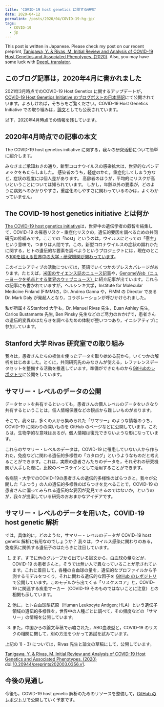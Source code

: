 ```yaml
---
title: 'COVID-19 host genetics に関する研究'
date: 2020-04-12
permalink: /posts/2020/04/COVID-19-hg-jp/
tags:
  - COVID-19
  - jp
---
```


This post is written in Japanese. Please check my post on our recent preprint, [Tanigawa, Y. & Rivas, M. Initial Review and Analysis of COVID-19 Host Genetics and Associated Phenotypes. (2020)](/publication/preprint-2020-03-24-covid19). Also, you may have some luck with [DeepL translator](https://www.deepl.com/translator).

## このブログ記事は，2020年4月に書かれました

2021年3月時点でのCOVID-19 Host Genetics に関するアップデートが，[COVID-19 Host Genetics Initiative のブログポストの日本語訳](https://www.covid19hg.org/ja/blog/2021-03-02-freeze-5-results/)にて公開されています。よろしければ，そちらをご覧ください。COVID-19 Host Genetics Initiative での取り組みは，[論文](/publication/2021-07-08-covid19HGI)としても公表されています。

以下，2020年4月時点での情報を残しています。

## 2020年4月時点での記事の本文

The COVID-19 host genetics initiative に関する，我々の研究活動について簡単に紹介します。

みなさまご承知おきの通り，新型コロナウイルスの感染拡大は，世界的なパンデミックをもたらしました。
感染者のうち，軽症のかた，重症化してしまう方など，症状の程度には個人差があります。
高齢者のほうが，平均的にリスクが高いということについては知られています。
しかし，年齢以外の要素が，どのように病気へのかかりやすさ，重症化のしやすさに関わっているのかは，よくわかっていません。

## The COVID-19 host genetics initiative とは何か

[The COVID-19 host genetics initiative](https://www.covid19hg.org/)は，世界中の遺伝学者の叡智を結集して，COVID-19 の罹患リスク・重症化リスクの，遺伝的要因を調べるための共同研究の枠組みです。ここでの「host」というのは，ウイルスにとっての「宿主」という意味で，つまりは人間です。この，新型コロナウイルスの症状の顕れかたに関する，ヒトの遺伝的な要素を調べようというプロジェクトには，現在のところ[100を超える世界中の大学・研究機関が関わっています](https://www.covid19hg.org/partners/)。

このイニシアティブの活動については，英語でいくつかのプレスカバレージがあります。たとえば，[米国のサイエンス誌のニュース記事](https://doi.org/10.1126/science.abb9192)や，[GenomeWeb（ニューヨークを拠点とする業界のウェブニュース）](https://www.genomeweb.com/sequencing/covid-19-host-susceptibility-studies-ramp-internationally)に紹介記事が出ています。これらの記事にも書かれていますが，ヘルシンキ大学，Institute for Molecular Medicine Finland (FIMM)の，Dr. Andrea Ganna や，FIMM の Director である Dr. Mark Daly が発起人となり，コラボレーションが呼びかけられました。

私が所属するStanford 大学も，Dr. Manuel Rivas 先生，Euan Ashley 先生, Carlos Bustamante 先生, Ben Pinsky 先生などのご尽力のおかげで，患者さんの遺伝的変異のはたらきを調べるための体制が整いつつあり，イニシアティブに参加しています。

## Stanford 大学 Rivas 研究室での取り組み

我々は，患者さんたちの検体を使ったデータを取り始める前から，いくつかの解析をはじめました。とくに，共同研究先のみなさんが使える，レファレンスデータセットを整備する活動を推進しています。準備ができたものから[GitHubのレポジトリ](https://github.com/rivas-lab/covid19)に公開をしています。

## サマリー・レベルのデータの公開

データセットを共有するといっても，患者さんの個人レベルのデータをいきなり共有するということは，個人情報保護などの観点から難しいものがあります。

そこで，我々は，多くの人から集められた「サマリー」のような情報のうち，COVID-19 に関わりの深いものを GitHub のページなどに公開しています。これらは，生物学的な意味はあるが，個人情報は復元できないような形になっています。

これらのサマリー・レベルのデータは，COVID-19 に罹患していない人から作られた，免疫などに関わる遺伝的多様性の「カタログ」というようなものだと考えることができます。これは，実際の患者さんたちのデータを，それぞれの研究機関が入手した際に，比較のベースラインとして活用することができます。

各病院・大学でのCOVID-19の患者さんの遺伝的多様性のばらつきと，我々が公開した「ふつう」の人の遺伝的多様性のばらつきを比べることで，COVID-19 の患者さんに偏ってみられる遺伝的な要因が発見できるのではないか，というのが，我々が提案している研究のおおまかなアイデアです。

## サマリー・レベルのデータを用いた，COVID-19 host genetic 解析

では，具体的に，どのような，サマリー・レベルのデータが COVID-19 host genetic 解析に有用なのでしょうか？
我々は，ウイルス感染に関わりのある，免疫系に関係する遺伝子のはたらきに注目しています。

1) まず，すでに他のグループから出ている論文から，白血球の量などが，COVID-19 の患者さんと，そうでは無い人で異なっていることが示されています。これに着目して，各種の白血球の量を，遺伝的なプロファイルから予測するモデルをつくり，それに関わる遺伝的な因子を [GitHub のレポジトリ](https://github.com/rivas-lab/covid19)で公開しています。このモデルから出てくる「リスクスコア」と，COVID-19 に関連する疾患マーカー（COVID-19 そのものではないことに注意）との相関も示しています。

2) 他に，ヒト白血球型抗原（Human Leukocyte Antigen; HLA）という遺伝子領域の遺伝的多様性を，世界中の人種ごとに調べて，その頻度などの「サマリー」の情報を公開しています。

3) また，中国からの論文草稿で示唆された，ABO血液型と，COVID-19 のリスクの相関に関して，別の方法をつかって追試を試みています。

上記の 1) - 3) については，Rivas 先生と論文の草稿にして，公開しています。

[Tanigawa, Y. & Rivas, M. Initial Review and Analysis of COVID-19 Host Genetics and Associated Phenotypes. (2020)](/publication/preprint-2020-03-24-covid19) doi:[10.20944/preprints202003.0356.v1](https://doi.org/10.20944/preprints202003.0356.v1).

## 今後の見通し

今後も，COVID-19 host genetic 解析のためのリソースを整備して，[GitHub のレポジトリ](https://github.com/rivas-lab/covid19)で公開していく予定です。
